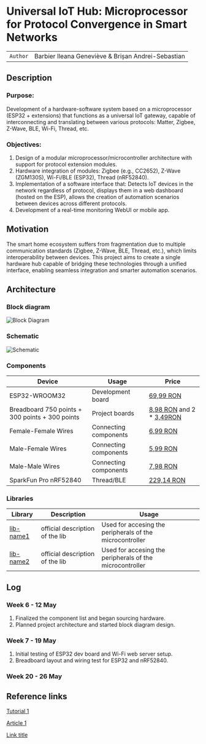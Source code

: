 # Universal IoT Hub: Microprocessor for Protocol Convergence in Smart Networks


| | |
|-|-|
|`Author` | Barbier Ileana Geneviève & Brișan Andrei-Sebastian 

## Description
 ### Purpose:

Development of a hardware-software system based on a microprocessor (ESP32 + extensions) that functions as a universal IoT gateway, capable of interconnecting and translating between various protocols: Matter, Zigbee, Z-Wave, BLE, Wi-Fi, Thread, etc.

### Objectives:
1. Design of a modular microprocessor/microcontroller architecture with support for protocol extension modules.
2. Hardware integration of modules: Zigbee (e.g., CC2652), Z-Wave (ZGM130S), Wi-Fi/BLE (ESP32), Thread (nRF52840).
3. Implementation of a software interface that:
Detects IoT devices in the network regardless of protocol, displays them in a web dashboard (hosted on the ESP), allows the creation of automation scenarios between devices across different protocols.
5. Development of a real-time monitoring WebUI or mobile app.


## Motivation
The smart home ecosystem suffers from fragmentation due to multiple communication standards (Zigbee, Z-Wave, BLE, Thread, etc.), which limits interoperability between devices. This project aims to create a single hardware hub capable of bridging these technologies through a unified interface, enabling seamless integration and smarter automation scenarios.

## Architecture

### Block diagram

<!-- Make sure the path to the picture is correct -->
![Block Diagram](https://github.com/user-attachments/assets/c7486f10-9e1a-47be-84e3-56295f277f59)

### Schematic

![Schematic](https://github.com/user-attachments/assets/891383ff-42bf-4efc-8e21-c54177d0c096)

### Components


<!-- This is just an example, fill in with your actual components -->

| Device | Usage | Price |
|--------|--------|-------|
| ESP32-WROOM32 | Development board | [69,99 RON](https://www.optimusdigital.ro/en/wifi-boards/3053-placa-de-dezvoltare-esp32-cu-wifi-si-bluetooth.html?search_query=esp32&results=39) |
| Breadboard 750 points + 300 points + 300 points | Project boards | [8,98 RON](https://www.optimusdigital.ro/en/breadboards/13245-breadboard-750-points.html?search_query=breadboard&results=361) and 2 * [3,49RON](https://www.optimusdigital.ro/en/breadboards/13249-breadboard-300-puncte.html?search_query=breadboard&results=361)|
| Female-Female Wires| Connecting components | [6,99 RON](https://www.optimusdigital.ro/en/wires-with-connectors/652-10-cm-40p-female-female-wire.html?search_query=male+male&results=806&HTTP_REFERER=https%3A%2F%2Fwww.optimusdigital.ro%2Fen%2Fsearch%3Fcontroller%3Dsearch%26orderby%3Dposition%26orderway%3Ddesc%26search_query%3Dmale%2Bmale%26submit_search%3D) |
| Male-Female Wires| Connecting components | [5,99 RON](https://www.optimusdigital.ro/en/wires-with-connectors/653-10-cm-40p-male-to-female-wire.html?search_query=male+male+40p&results=38) |
| Male-Male Wires| Connecting components | [7,98 RON](https://www.optimusdigital.ro/en/wires-with-connectors/890-set-fire-tata-tata-40p-30-cm.html?search_query=male+male+40p&results=38) |
| SparkFun Pro nRF52840| Thread/BLE | [229,14 RON](https://www.robofun.ro/wireless/placa-de-dezvoltare-sparkfun-pro-nrf52840-mini-cu-bluetooth.html) |

### Libraries

<!-- This is just an example, fill in the table with your actual components -->

| Library | Description | Usage |
|---------|-------------|-------|
| [lib-name1](link-to-lib) | official description of the lib | Used for accesing the peripherals of the microcontroller  |
| [lib-name2](link-to-lib) | official description of the lib | Used for accesing the peripherals of the microcontroller  |

## Log

<!-- write every week your progress here -->

### Week 6 - 12 May
1. Finalized the component list and began sourcing hardware.
2. Planned project architecture and started block diagram design.

### Week 7 - 19 May
1. Initial testing of ESP32 dev board and Wi-Fi web server setup.
2. Breadboard layout and wiring test for ESP32 and nRF52840.

### Week 20 - 26 May


## Reference links

<!-- Fill in with appropriate links and link titles -->

[Tutorial 1](https://www.youtube.com/watch?v=wdgULBpRoXk&t=1s&ab_channel=BenEater)

[Article 1](https://www.explainthatstuff.com/induction-motors.html)

[Link title](https://projecthub.arduino.cc/)
